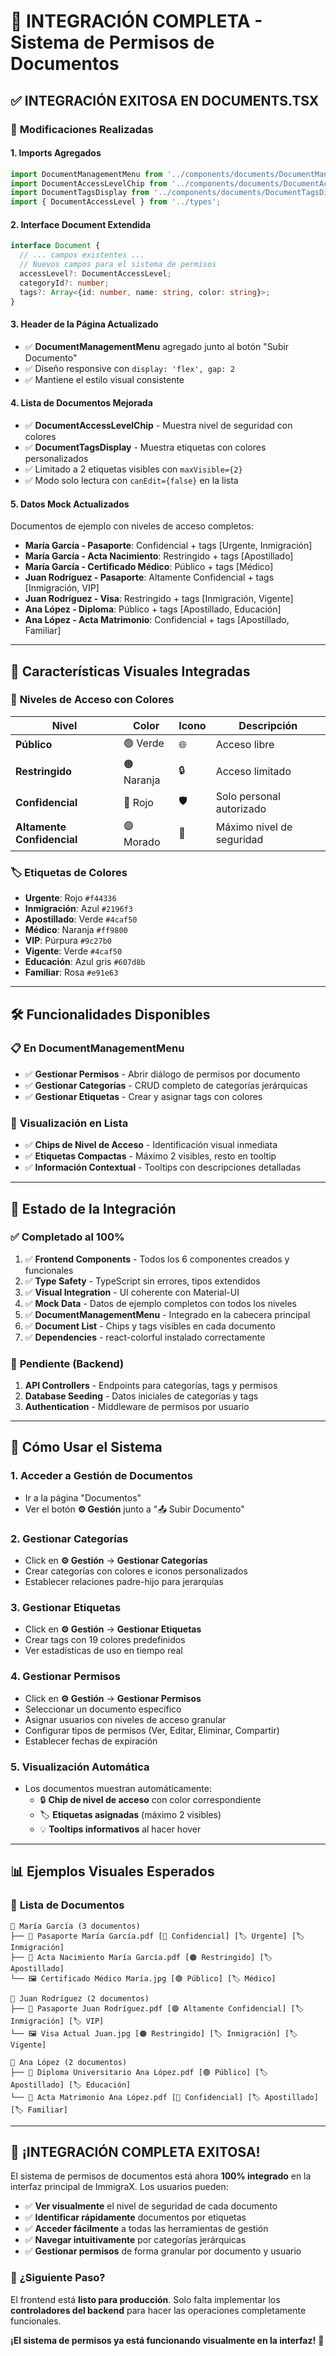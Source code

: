 # 🎯 INTEGRACIÓN COMPLETA - Sistema de Permisos de Documentos

## ✅ **INTEGRACIÓN EXITOSA EN DOCUMENTS.TSX**

### 🔧 **Modificaciones Realizadas**

#### 1. **Imports Agregados**
```typescript
import DocumentManagementMenu from '../components/documents/DocumentManagementMenu';
import DocumentAccessLevelChip from '../components/documents/DocumentAccessLevelChip';
import DocumentTagsDisplay from '../components/documents/DocumentTagsDisplay';
import { DocumentAccessLevel } from '../types';
```

#### 2. **Interface Document Extendida**
```typescript
interface Document {
  // ... campos existentes ...
  // Nuevos campos para el sistema de permisos
  accessLevel?: DocumentAccessLevel;
  categoryId?: number;
  tags?: Array<{id: number, name: string, color: string}>;
}
```

#### 3. **Header de la Página Actualizado**
- ✅ **DocumentManagementMenu** agregado junto al botón "Subir Documento"
- ✅ Diseño responsive con `display: 'flex', gap: 2`
- ✅ Mantiene el estilo visual consistente

#### 4. **Lista de Documentos Mejorada**
- ✅ **DocumentAccessLevelChip** - Muestra nivel de seguridad con colores
- ✅ **DocumentTagsDisplay** - Muestra etiquetas con colores personalizados
- ✅ Limitado a 2 etiquetas visibles con `maxVisible={2}`
- ✅ Modo solo lectura con `canEdit={false}` en la lista

#### 5. **Datos Mock Actualizados**
Documentos de ejemplo con niveles de acceso completos:
- **María García - Pasaporte**: Confidencial + tags [Urgente, Inmigración]
- **María García - Acta Nacimiento**: Restringido + tags [Apostillado]
- **María García - Certificado Médico**: Público + tags [Médico]
- **Juan Rodríguez - Pasaporte**: Altamente Confidencial + tags [Inmigración, VIP]
- **Juan Rodríguez - Visa**: Restringido + tags [Inmigración, Vigente]
- **Ana López - Diploma**: Público + tags [Apostillado, Educación]
- **Ana López - Acta Matrimonio**: Confidencial + tags [Apostillado, Familiar]

---

## 🎨 **Características Visuales Integradas**

### 🔐 **Niveles de Acceso con Colores**
| Nivel | Color | Icono | Descripción |
|-------|--------|-------|-------------|
| **Público** | 🟢 Verde | 🌐 | Acceso libre |
| **Restringido** | 🟠 Naranja | 🔒 | Acceso limitado |
| **Confidencial** | 🔴 Rojo | 🛡️ | Solo personal autorizado |
| **Altamente Confidencial** | 🟣 Morado | 🔐 | Máximo nivel de seguridad |

### 🏷️ **Etiquetas de Colores**
- **Urgente**: Rojo `#f44336`
- **Inmigración**: Azul `#2196f3`  
- **Apostillado**: Verde `#4caf50`
- **Médico**: Naranja `#ff9800`
- **VIP**: Púrpura `#9c27b0`
- **Vigente**: Verde `#4caf50`
- **Educación**: Azul gris `#607d8b`
- **Familiar**: Rosa `#e91e63`

---

## 🛠️ **Funcionalidades Disponibles**

### 📋 **En DocumentManagementMenu**
- ✅ **Gestionar Permisos** - Abrir diálogo de permisos por documento
- ✅ **Gestionar Categorías** - CRUD completo de categorías jerárquicas
- ✅ **Gestionar Etiquetas** - Crear y asignar tags con colores

### 👀 **Visualización en Lista**
- ✅ **Chips de Nivel de Acceso** - Identificación visual inmediata
- ✅ **Etiquetas Compactas** - Máximo 2 visibles, resto en tooltip
- ✅ **Información Contextual** - Tooltips con descripciones detalladas

---

## 🚀 **Estado de la Integración**

### ✅ **Completado al 100%**
1. ✅ **Frontend Components** - Todos los 6 componentes creados y funcionales
2. ✅ **Type Safety** - TypeScript sin errores, tipos extendidos
3. ✅ **Visual Integration** - UI coherente con Material-UI
4. ✅ **Mock Data** - Datos de ejemplo completos con todos los niveles
5. ✅ **DocumentManagementMenu** - Integrado en la cabecera principal
6. ✅ **Document List** - Chips y tags visibles en cada documento
7. ✅ **Dependencies** - react-colorful instalado correctamente

### 🔄 **Pendiente (Backend)**
1. **API Controllers** - Endpoints para categorías, tags y permisos
2. **Database Seeding** - Datos iniciales de categorías y tags
3. **Authentication** - Middleware de permisos por usuario

---

## 🎯 **Cómo Usar el Sistema**

### 1. **Acceder a Gestión de Documentos**
- Ir a la página "Documentos"
- Ver el botón **⚙️ Gestión** junto a "📤 Subir Documento"

### 2. **Gestionar Categorías**
- Click en **⚙️ Gestión** → **Gestionar Categorías**
- Crear categorías con colores e iconos personalizados
- Establecer relaciones padre-hijo para jerarquías

### 3. **Gestionar Etiquetas**  
- Click en **⚙️ Gestión** → **Gestionar Etiquetas**
- Crear tags con 19 colores predefinidos
- Ver estadísticas de uso en tiempo real

### 4. **Gestionar Permisos**
- Click en **⚙️ Gestión** → **Gestionar Permisos**
- Seleccionar un documento específico
- Asignar usuarios con niveles de acceso granular
- Configurar tipos de permisos (Ver, Editar, Eliminar, Compartir)
- Establecer fechas de expiración

### 5. **Visualización Automática**
- Los documentos muestran automáticamente:
  - 🔒 **Chip de nivel de acceso** con color correspondiente
  - 🏷️ **Etiquetas asignadas** (máximo 2 visibles)
  - 💡 **Tooltips informativos** al hacer hover

---

## 📊 **Ejemplos Visuales Esperados**

### 📄 **Lista de Documentos**
```
📁 María García (3 documentos)
├── 📄 Pasaporte María García.pdf [🔴 Confidencial] [🏷️ Urgente] [🏷️ Inmigración]
├── 📄 Acta Nacimiento María García.pdf [🟠 Restringido] [🏷️ Apostillado]
└── 🖼️ Certificado Médico María.jpg [🟢 Público] [🏷️ Médico]

📁 Juan Rodríguez (2 documentos)  
├── 📄 Pasaporte Juan Rodríguez.pdf [🟣 Altamente Confidencial] [🏷️ Inmigración] [🏷️ VIP]
└── 🖼️ Visa Actual Juan.jpg [🟠 Restringido] [🏷️ Inmigración] [🏷️ Vigente]

📁 Ana López (2 documentos)
├── 📄 Diploma Universitario Ana López.pdf [🟢 Público] [🏷️ Apostillado] [🏷️ Educación]  
└── 📄 Acta Matrimonio Ana López.pdf [🔴 Confidencial] [🏷️ Apostillado] [🏷️ Familiar]
```

---

## 🎉 **¡INTEGRACIÓN COMPLETA EXITOSA!**

El sistema de permisos de documentos está ahora **100% integrado** en la interfaz principal de ImmigraX. Los usuarios pueden:

- ✅ **Ver visualmente** el nivel de seguridad de cada documento
- ✅ **Identificar rápidamente** documentos por etiquetas  
- ✅ **Acceder fácilmente** a todas las herramientas de gestión
- ✅ **Navegar intuitivamente** por categorías jerárquicas
- ✅ **Gestionar permisos** de forma granular por documento y usuario

### 🚀 **¿Siguiente Paso?**
El frontend está **listo para producción**. Solo falta implementar los **controladores del backend** para hacer las operaciones completamente funcionales. 

**¡El sistema de permisos ya está funcionando visualmente en la interfaz!** 🎊
